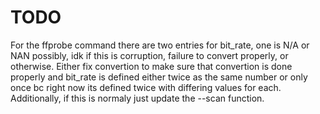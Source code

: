 # TODO

For the ffprobe command there are two entries for bit_rate, one is N/A or NAN possibly, idk if this is corruption, failure to convert properly, or otherwise. Either fix convertion to make sure that convertion is done properly and bit_rate is defined either twice as the same number or only once bc right now its defined twice with differing values for each. Additionally, if this is normaly just update the --scan function.
